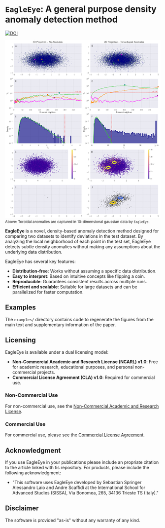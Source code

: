 
# `EagleEye`: A general purpose density anomaly detection method

[![DOI](https://zenodo.org/badge/DOI/10.5281/zenodo.14016472.svg)](https://doi.org/10.5281/zenodo.14016472)

![Example Image](eagleeye/F0_EagleEye.png)
<small>
Above: Toroidal anomalies are captured in 10-dimensional gaussian data by `EagleEye`. 
</small>

**EagleEye** is a novel, density-based anomaly detection method designed for comparing two datasets to identify deviations in the test dataset. By analyzing the local neighborhood of each point in the test set, EagleEye detects subtle density anomalies without making any assumptions about the underlying data distribution.

EagleEye has several key features:
- **Distribution-free**: Works without assuming a specific data distribution.
- **Easy to interpret**: Based on intuitive concepts like flipping a coin.
- **Reproducible**: Guarantees consistent results across multiple runs.
- **Efficient and scalable**: Suitable for large datasets and can be parallelized for faster computation.


## Examples
The `examples/` directory contains code to regenerate the figures from the main text and supplementary information of the paper. 

## Licensing

EagleEye is available under a dual licensing model:

- **Non-Commercial Academic and Research License (NCARL) v1.0**: Free for academic research, educational purposes, and personal non-commercial projects.
- **Commercial License Agreement (CLA) v1.0**: Required for commercial use.

### Non-Commercial Use

For non-commercial use, see the [Non-Commercial Academic and Research License](NON-COMMERCIAL-LICENSE.md).

### Commercial Use

For commercial use, please see the [Commercial License Agreement](COMMERCIAL-LICENSE.md).

## Acknowledgment

If you use EagleEye in your publications please include an propriate citation to the article linked with tis repository. For products, please include the following acknowledgment:
- "This software uses EagleEye developed by Sebastian Springer Alessandro Laio and Andre Scaffidi at the International School for Advanced Studies (SISSA), Via Bonomea, 265, 34136 Trieste TS (Italy)."

## Disclaimer

The software is provided "as-is" without any warranty of any kind.
